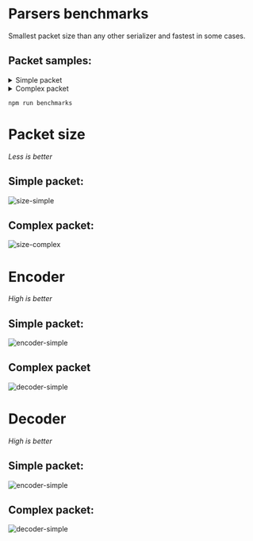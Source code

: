 # Parsers benchmarks

Smallest packet size than any other serializer and fastest in some cases.

## Packet samples:

<details>
  <summary>Simple packet</summary>

```json
{
  "health": 4000,
  "jumping": false,
  "position": [-540, 343, 1201],
  "attributes": { "str": 87, "agi": 42, "int": 22 }
}
```

</details>

<details>
  <summary>Complex packet</summary>

```json
{
  "_id": "5d93b9d70cbdf21c0c6f56bb",
  "index": 0,
  "guid": "4c63d6bb-0680-4b2d-9343-919c9892d837",
  "isActive": false,
  "balance": 3312.84,
  "picture": "http://placehold.it/32x32",
  "age": 36,
  "eyeColor": "brown",
  "name": {
    "first": "Clements",
    "last": "Alford"
  },
  "range": [0, 1, 2, 3, 4, 5, 6, 7, 8, 9],
  "friends": [
    {
      "id": 0,
      "name": "Caldwell Martin"
    },
    {
      "id": 1,
      "name": "Ora Gould"
    },
    {
      "id": 2,
      "name": "Beryl Haney"
    }
  ]
}
```

</details>

```shell
npm run benchmarks
```

# Packet size

_Less is better_

## Simple packet:

![size-simple](./charts/Packet%20size-simplePacket-benchmark.png)

## Complex packet:

![size-complex](./charts/Packet%20size-complexPacket-benchmark.png)

# Encoder

_High is better_

## Simple packet:

![encoder-simple](./charts/Encoder%20Op-sec-simplePacket-benchmark.png)

## Complex packet

![decoder-simple](./charts/Encoder%20Op-sec-complexPacket-benchmark.png)

# Decoder

_High is better_

## Simple packet:

![encoder-simple](./charts/Decoder%20Op-sec-simplePacket-benchmark.png)

## Complex packet:

![decoder-simple](./charts/Decoder%20Op-sec-complexPacket-benchmark.png)
